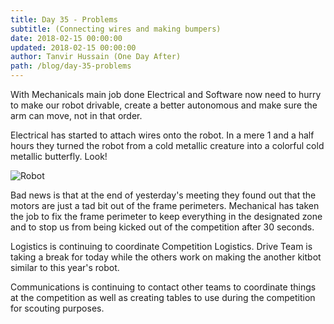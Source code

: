 ```yaml
---
title: Day 35 - Problems
subtitle: (Connecting wires and making bumpers)
date: 2018-02-15 00:00:00
updated: 2018-02-15 00:00:00
author: Tanvir Hussain (One Day After)
path: /blog/day-35-problems
---
```


With Mechanicals main job done Electrical and Software now need to hurry to make our robot drivable, create a better autonomous and make sure the arm can move, not in that order.

Electrical has started to attach wires onto the robot. In a mere 1 and a half hours they turned the robot from a cold metallic creature into a colorful cold metallic butterfly. Look!

![Robot](/images/20180215/robot.jpg)

Bad news is that at the end of yesterday's meeting they found out that the motors are just a tad bit out of the frame perimeters. Mechanical has taken the job to fix the frame perimeter to keep everything in the designated zone and to stop us from being kicked out of the competition after 30 seconds.

Logistics is continuing to coordinate Competition Logistics. Drive Team is taking a break for today while the others work on making the another kitbot similar to this year's robot.

Communications is continuing to contact other teams to coordinate things at the competition as well as creating tables to use during the competition for scouting purposes.
